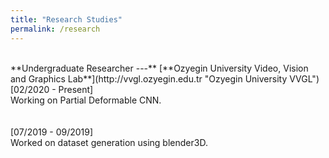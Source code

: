 ```yaml
---
title: "Research Studies"
permalink: /research
---
```

<br/>
**Undergraduate Researcher ---** [**Ozyegin University Video, Vision and Graphics Lab**](http://vvgl.ozyegin.edu.tr "Ozyegin University VVGL")
<br/>[02/2020 - Present]<br/>
Working on Partial Deformable CNN.
<br/><br/>
<br/>[07/2019 - 09/2019]<br/>
Worked on dataset generation using blender3D.
